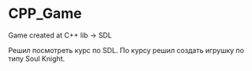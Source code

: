 # CPP_Game
Game created at C++ lib -> SDL

Решил посмотреть курс по SDL.
По курсу решил создать игрушку по типу Soul Knight.


